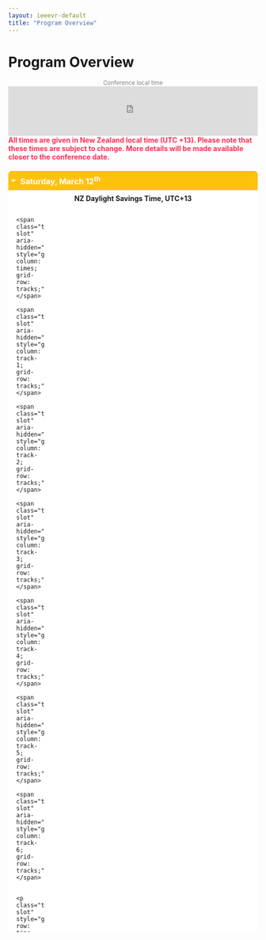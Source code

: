 ```yaml
---
layout: ieeevr-default
title: "Program Overview"
---
```


<style>
    .styled-table {
        border-collapse: collapse;
        margin: 25px 0;
        font-size: 0.9em;
        font-family: sans-serif;
        /*min-width: 400px;*/
        box-shadow: 0 0 20px rgba(0, 0, 0, 0.15);
        display: table;
    }

    .styled-table thead tr {
        background-color: #fec10d;
        color: #ffffff;
        text-align: left;
    }

    .styled-table th,
    .styled-table td {
        padding: 12px 15px;
    }

    .styled-table tbody tr {
        border-bottom: 1px solid #dddddd;
    }

    .styled-table tbody tr:nth-of-type(even) {
        background-color: #f3f3f3;
    }

    .styled-table tbody tr:last-of-type {
        border-bottom: 2px solid #fec10d;
    }

    .styled-table tbody tr.active-row {
        font-weight: bold;
        color: #fec10d;
    }


    /*************************
 * GRID SCHEDULE LAYOUT from there: https://css-tricks.com/building-a-conference-schedule-with-css-grid/
 *************************/
    @media screen and (min-width:700px) {
        .schedule {
            display: grid;
            grid-gap: 1em;
            grid-template-rows:
                [tracks] auto [time-0730] 0.5fr [time-0800] 0.5fr [time-0830] 0.5fr [time-0900] 0.5fr [time-0930] 0.5fr [time-1000] 0.5fr [time-1030] 0.5fr [time-1100] 0.5fr [time-1130] 0.5fr [time-1200] 0.5fr [time-1230] 0.5fr [time-1300] 0.5fr [time-1330] 0.5fr [time-1400] 0.5fr [time-1430] 0.5fr [time-1500] 0.5fr [time-1530] 0.5fr [time-1600] 0.5fr [time-1630] 0.5fr [time-1700] 0.5fr [time-1730] 0.5fr [time-1800] 0.5fr [time-1830] 0.5fr [time-1900] 0.5fr;
            /* Note 1:
      Use 24hr time for gridline names for simplicity

      Note 2: Use "auto" instead of "0.5fr" for a more compact schedule where height of a slot is not proportional to the session length. Implementing a "compact" shortcode attribute might make sense for this!
      Try 0.5fr for more compact equal rows. I don't quite understand how that works :)
      */

            grid-template-columns:
                [times] 4em [track-1-start] 0.5fr [track-1-end track-2-start] 0.5fr [track-2-end track-3-start] 0.5fr [track-3-end];
        }

        .schedule-with-expo {
            display: grid;
            grid-gap: 1em;
            grid-template-rows:
                [tracks] auto [time-0830] 0.5fr [time-0900] 0.5fr [time-0930] 0.5fr [time-1000] 0.5fr [time-1030] 0.5fr [time-1100] 0.5fr [time-1130] 0.5fr [time-1200] 0.5fr [time-1230] 0.5fr [time-1300] 0.5fr [time-1330] 0.5fr [time-1400] 0.5fr [time-1430] 0.5fr [time-1500] 0.5fr [time-1530] 0.5fr [time-1600] 0.5fr [time-1630] 0.5fr [time-1700] 0.5fr [time-1730] 0.5fr [time-1800] 0.5fr [time-1830] 0.5fr [time-1900] 0.5fr;

            grid-template-columns:
                [times] 4em [track-1-start] 0.5fr [track-1-end track-2-start] 0.5fr [track-2-end track-3-start] 0.5fr [track-3-end track-4-start] 0.5fr [track-4-end];
        }

        .schedule-sat-12 {
            display: grid;
            grid-gap: 1em;
            grid-template-rows:
                [tracks] auto [time-0800] 0.5fr [time-0830] 0.5fr [time-0900] 0.5fr [time-0930] 0.5fr [time-1000] 0.5fr [time-1030] 0.5fr [time-1100] 0.5fr [time-1130] 0.5fr [time-1200] 0.5fr [time-1230] 0.5fr [time-1300] 0.5fr [time-1330] 0.5fr [time-1400] 0.5fr [time-1430] 0.5fr [time-1500] 0.5fr [time-1530] 0.5fr [time-1600] 0.5fr [time-1630] 0.5fr [time-1700] 0.5fr;

            grid-template-columns:
                [times] 4em [track-1-start] 0.5fr [track-1-end track-2-start] 0.5fr [track-2-end track-3-start] 0.5fr [track-3-end track-4-start] 0.5fr [track-4-end track-5-start] 0.5fr [track-5-end track-6-start] 0.5fr [track-6-end];
        }

        .schedule-sun-13 {
            display: grid;
            grid-gap: 1em;
            grid-template-rows:
                [tracks] auto [time-0800] 0.5fr [time-0830] 0.5fr [time-0900] 0.5fr [time-0930] 0.5fr [time-1000] 0.5fr [time-1030] 0.5fr [time-1100] 0.5fr [time-1130] 0.5fr [time-1200] 0.5fr [time-1230] 0.5fr [time-1300] 0.5fr [time-1330] 0.5fr [time-1400] 0.5fr [time-1430] 0.5fr [time-1500] 0.5fr [time-1530] 0.5fr [time-1600] 0.5fr [time-1630] 0.5fr [time-1700] 0.5fr;

            grid-template-columns:
                [times] 4em [track-1-start] 0.5fr [track-1-end track-2-start] 0.5fr [track-2-end track-3-start] 0.5fr [track-3-end track-4-start] 0.5fr [track-4-end track-5-start] 0.5fr [track-5-end track-6-start] 0.5fr [track-6-end];
        }

        .schedule-mon-14 {
            display: grid;
            grid-gap: 1em;
            grid-template-rows:
                [tracks] auto [time-0900] 0.5fr [time-0930] 0.5fr [time-1000] 0.5fr [time-1030] 0.5fr [time-1100] 0.5fr [time-1130] 0.5fr [time-1200] 0.5fr [time-1230] 0.5fr [time-1300] 0.5fr [time-1330] 0.5fr [time-1400] 0.5fr [time-1430] 0.5fr [time-1500] 0.5fr [time-1530] 0.5fr [time-1600] 0.5fr [time-1630] 0.5fr [time-1700] 0.5fr [time-1730] 0.5fr [time-1800] 0.5fr [time-1830] 0.5fr [time-1900] 0.5fr;

            grid-template-columns:
                [times] 4em [track-1-start] 0.5fr [track-1-end track-2-start] 0.5fr [track-2-end track-3-start] 0.5fr [track-3-end track-4-start] 0.5fr [track-4-end track-5-start] 0.5fr [track-5-end track-6-start] 0.5fr [track-6-end];
        }

        .schedule-tue-15 {
            display: grid;
            grid-gap: 1em;
            grid-template-rows:
                [tracks] auto [time-0700] 0.5fr [time-0730] 0.5fr [time-0800] 0.5fr [time-0830] 0.5fr [time-0900] 0.5fr [time-0930] 0.5fr [time-1000] 0.5fr [time-1030] 0.5fr [time-1100] 0.5fr [time-1130] 0.5fr [time-1200] 0.5fr [time-1230] 0.5fr [time-1300] 0.5fr [time-1330] 0.5fr [time-1400] 0.5fr [time-1430] 0.5fr [time-1500] 0.5fr [time-1530] 0.5fr [time-1600] 0.5fr [time-1630] 0.5fr [time-1700] 0.5fr [time-1730] 0.5fr [time-1800] 0.5fr [time-1830] 0.5fr [time-1900] 0.5fr;

            grid-template-columns:
                [times] 4em [track-1-start] 0.5fr [track-1-end track-2-start] 0.5fr [track-2-end track-3-start] 0.5fr [track-3-end track-4-start] 0.5fr [track-4-end track-5-start] 0.5fr [track-5-end track-6-start] 0.5fr [track-6-end];
        }

        .schedule-wed-16 {
            display: grid;
            grid-gap: 1em;
            grid-template-rows:
                [tracks] auto [time-0700] 0.5fr [time-0730] 0.5fr [time-0800] 0.5fr [time-0830] 0.5fr [time-0900] 0.5fr [time-0930] 0.5fr [time-1000] 0.5fr [time-1030] 0.5fr [time-1100] 0.5fr [time-1130] 0.5fr [time-1200] 0.5fr [time-1230] 0.5fr [time-1300] 0.5fr [time-1330] 0.5fr [time-1400] 0.5fr [time-1430] 0.5fr [time-1500] 0.5fr [time-1530] 0.5fr [time-1600] 0.5fr [time-1630] 0.5fr [time-1700] 0.5fr [time-1730] 0.5fr [time-1800] 0.5fr [time-1830] 0.5fr [time-1900] 0.5fr;

            grid-template-columns:
                [times] 4em [track-1-start] 0.5fr [track-1-end track-2-start] 0.5fr [track-2-end track-3-start] 0.5fr [track-3-end track-4-start] 0.5fr [track-4-end track-5-start] 0.5fr [track-5-end track-6-start] 0.5fr [track-6-end];
        }
    }

    .time-slot {
        grid-column: times;
        text-decoration: none;

    }

    .track-slot {
        display: none;
        /* hidden on small screens and browsers without grid support */
    }

    @supports(display:grid) {
        @media screen and (min-width:700px) {
            .track-slot {
                display: block;
                padding: 10px 5px 5px;
                position: sticky;
                top: 0;
                z-index: 1000;
                background-color: rgba(255, 255, 255, .9);
            }
        }
    }

    /* Small-screen & fallback styles */
    .session {
        margin-bottom: 1em;
    }

    @supports(display:grid) {
        @media screen and (min-width: 700px) {
            .session {
                margin: 0;
            }
        }
    }

    /*************************
 * VISUAL STYLES
 * Design-y stuff ot particularly important to the demo
 ************************
    body {
        padding: 50px;
        max-width: 1100px;
        margin: 0 auto;
        line-height: 1.5;
    }
    */

    .session {
        padding: .5em;
        border-radius: 5px;
        font-size: 12px;
        box-shadow:
            rgba(255, 255, 255, .6) 1px 1px 0,
            rgba(0, 0, 0, .3) 4px 4px 0;
    }

    .session-title,
    .session-time,
    .session-track,
    .session-presenter {
        display: block;
    }

    .session-title,
    .time-slot {
        margin: 0;
        font-size: 1em;
    }

    .session-title a {
        color: #fff;
        text-decoration-style: dotted;

        &:hover {
            font-style: italic;
        }

        &:focus {
            outline: 2px dotted rgba(255, 255, 255, .8);
        }
    }

    .track-slot,
    .time-slot {
        font-weight: bold;
        font-size: .8em;
    }

    .track-1 {
        background-color: #1259B2;
        color: #fff;
    }

    .track-2 {
        background-color: #687f00;
        color: #fff;
    }

    .track-3 {
        background-color: #544D69;
        color: #fff;
    }

    .track-4 {
        background-color: #c35500;
        color: #fff;
    }

    .track-all {
        display: flex;
        justify-content: center;
        align-items: center;
        background: #ccc;
        color: #000;
        box-shadow: none;
    }

    .track-tutorial {
        background-color: #00aeef;
        color: #fff;
    }

    .track-break {
        background-color: #ddf6ff;
        color: #464646;
    }

    .track-workshop {
        background-color: rgb(52, 199, 89);
        color: #fff;
    }

    .track-dc {
        background-color: rgb(255, 149, 0);
        color: #fff;
    }

    .track-exhibition {
        background-color: rgb(175, 82, 222);
        color: #fff;
    }

    .track-event {
        background-color: rgb(90, 200, 250);
        color: #fff;
    }

    .track-panel {
        background-color: rgb(0, 122, 255);
        color: #fff;
    }

    .track-keynote {
        background-color: rgb(255, 45, 85);
        color: #fff;
    }

    .track-3dui {
        /* background-color: rgb(88, 86, 214); */
        background-color: rgb(211, 15, 69);
        color: #fff;
    }

    .text {
        max-width: 750px;
        font-size: 18px;
        margin: 0 auto 50px;
    }

    .meta {
        color: #555;
        font-style: italic;
    }

    .meta a {
        color: #555;
    }

    hr {
        margin: 40px 0;
    }


    /* Collapsible */
    input[type='checkbox'] {
        display: none;
    }

    .wrap-collabsible {
        margin: 1.2rem 0;
    }

    .lbl-toggle {
        display: block;
        font-weight: bold;
        /* font-family: monospace; */
        font-size: 1rem;
        text-align: left;
        padding: 0.5rem;
        color: #ffffff;
        background: #fec10d;
        cursor: pointer;
        border-radius: 7px;
        transition: all 0.25s ease-out;
    }

    .lbl-toggle:hover {
        color: #FFF;
    }

    .lbl-toggle::before {
        content: ' ';
        display: inline-block;
        border-top: 5px solid transparent;
        border-bottom: 5px solid transparent;
        border-left: 5px solid currentColor;
        vertical-align: middle;
        margin-right: .7rem;
        transform: translateY(-2px);
        transition: transform .2s ease-out;
    }

    .toggle:checked+.lbl-toggle::before {
        transform: rotate(90deg) translateX(-3px);
    }

    .collapsible-content {
        max-height: 0px;
        overflow: hidden;
        transition: max-height .25s ease-in-out;
    }

    .toggle:checked+.lbl-toggle+.collapsible-content {
        max-height: 1500px;
    }

    .toggle:checked+.lbl-toggle {
        border-bottom-right-radius: 0;
        border-bottom-left-radius: 0;
    }

    .collapsible-content .content-inner {
        background: white;
        /* rgba(0, 105, 255, .2);*/
        border-bottom: 1px solid rgba(254, 193, 13, .45);
        border-bottom-left-radius: 7px;
        border-bottom-right-radius: 7px;
        padding: .5rem 1rem;
    }

    .collapsible-content p {
        margin-bottom: 0;
    }

</style>


<h1>Program Overview</h1>



<div style="text-align:center;">
        <small><span style="color:gray;">Conference local time</span></small>
        <iframe src="https://www.zeitverschiebung.net/clock-widget-iframe-v2?language=en&size=small&timezone=Pacific%2FAuckland" width="100%" height="100" frameborder="0" seamless></iframe>
</div>



<!--
<h3 style="color: rgb(255, 45, 85);">Please note that all times are given in Lisbon, Portugal local time.</h3>
<p>
    On the first day (Saturday, March 27), times are given in WET/UTC.
    The rest of the conference is affected by Daylight Saving Time (DST), and therefore, times are shown in WEST/UTC+1.
</p>
-->
<div class="notice--warning">
    <strong style="color: rgb(255, 45, 85);">All times are given in New Zealand local time (UTC +13). Please note that these times are subject to change.
    More details will be made available closer to the conference date.</strong>
</div>
<!--<div class="notice--info" style="background-color: $theme-yellow ! important; color: $theme-text ! important;">
    <strong>Locations</strong>
    <p>
        Locations in the program below refer to virtual places in the Virbela platform.
    </p>
    <center>
        <p style="font-size: 20px;">
            <a href="/2021/attend/virbela-instructions/" class="btn btn--primary" style="color: white;">Getting Started with Virbela</a>
        </p>
    </center>
</div>-->
<!--
<div class="notice--warning">
    <strong>Note:</strong>
    <p>
        The indications for locations in this program refer to virtual locations in the Virbela platform. Please find more information about and how to use Virbela <a href="/2021/attend/virbela-instructions/">here</a>.
    </p>
</div>
-->


<!-- ################################# SATURDAY ########################################### -->
<div>
    <div class="wrap-collabsible"> <input id="collapsible1" class="toggle" type="checkbox" checked> <label for="collapsible1" class="lbl-toggle">Saturday, March 12<sup>th</sup></label>
        <div class="collapsible-content">
            <div class="content-inner">
                <center><strong>NZ Daylight Savings Time, UTC+13</strong></center>
                <div class="schedule-sat-12" aria-labelledby="schedule-heading">

                    <span class="track-slot" aria-hidden="true" style="grid-column: times; grid-row: tracks;"></span>
                    <span class="track-slot" aria-hidden="true" style="grid-column: track-1; grid-row: tracks;"></span>
                    <span class="track-slot" aria-hidden="true" style="grid-column: track-2; grid-row: tracks;"></span>
                    <span class="track-slot" aria-hidden="true" style="grid-column: track-3; grid-row: tracks;"></span>
                    <span class="track-slot" aria-hidden="true" style="grid-column: track-4; grid-row: tracks;"></span>
                    <span class="track-slot" aria-hidden="true" style="grid-column: track-5; grid-row: tracks;"></span>
                    <span class="track-slot" aria-hidden="true" style="grid-column: track-6; grid-row: tracks;"></span>

                    <p class="time-slot" style="grid-row: time-0800;">8:00</p>

                    <div class="session session-1 track-tutorial" style="grid-column: track-1-start / track-1-end; grid-row: time-0800 / time-0930;">
                        <h3 class="session-title"><!--<a href="{{ "/program/tutorials/#T4" | relative_url }}">-->Tutorial: Remote Collaboration using Augmented Reality: Development and Evaluation - Bernado Marques et al.<!--</a>--></h3>
                        <span class="session-time">8:00 - 9:30</span>
                        <!--<span class="session-title"><b style="color: white;">Location:</b> <a href="/2021/attend/virbela-instructions/#map">Auditorium A</a></span>-->
                    </div>

                    <div class="session session-2 track-workshop" style="grid-column: track-2-start / track-2-end; grid-row: time-0800 / time-1100;">
                        <h3 class="session-title"><a href="{{ "/contribute/workshoppapers/#ARES" | relative_url }}">Workshop: ARES - Augmented Reality Enabling Superhuman Sports + Serious Games</a></h3>
                        <span class="session-time">8:00 - 11:00</span>
                        <!--<span class="session-title"><b style="color: white;">Location:</b> <a href="/2021/attend/virbela-instructions/#map">Auditorium B</a></span>-->
                    </div>
                    
                    <div class="session session-3 track-workshop" style="grid-column: track-3-start / track-3-end; grid-row: time-0800 / time-1100;">
                        <h3 class="session-title"><a href="{{ "/contribute/workshoppapers/#SIVA" | relative_url }}">1<sup>st</sup> International Workshop on Socially Intelligent Virtual Agents (SIVA)</a></h3>
                        <span class="session-time">8:00 - 11:00</span>
                    </div>
                    <div class="session session-4 track-workshop" style="grid-column: track-4-start / track-4-end; grid-row: time-0800 / time-1130;">
                        <h3 class="session-title"><a href="{{ "/contribute/workshoppapers/#ReDigiTS" | relative_url }}">3D Reconstruction, Digital Twinning, and Simulation for Virtual Experiences (ReDigiTS)</a></h3>
                        <span class="session-time">8:00 - 11:30</span>
                    </div>
                    
                    <div class="session session-5 track-workshop" style="grid-column: track-5-start / track-5-end; grid-row: time-0800 / time-1100;">
                        <h3 class="session-title"><!--<a href="/2021/program/tutorials/#T1">-->Tutorial: Web-Based VR Development and Instruction using Babylon.js<!--</a>--></h3>
                        <span class="session-time">8:00 - 11:00</span>
                        <!--<span class="session-title"><b style="color: white;">Location:</b> <a href="/2021/attend/virbela-instructions/#map">Auditorium A</a></span>-->
                    </div>

                    <p class="time-slot" style="grid-row: time-0830;"></p>
                    <p class="time-slot" style="grid-row: time-0900;">9:00</p>

                    <div class="session session-6 track-dc" style="grid-column: track-6-start / track-6-end; grid-row: time-0900 / time-1800;">
                        <h3 class="session-title"><!--<a href="/2021/contribute/workshoppapers/#NIDIT">-->Doctoral Consortium<!--</a>--></h3>
                        <span class="session-time">9:00 - 18:00</span>
                        <!--<span class="session-title"><b style="color: white;">Location:</b> <a href="/2021/attend/virbela-instructions/#map">Auditorium B</a></span>-->
                    </div>
                    
                    <p class="time-slot" style="grid-row: time-0930;"></p>
                    <p class="time-slot" style="grid-row: time-1000;">10:00</p>

                    <div class="session session-7 track-tutorial" style="grid-column: track-1-start / track-1-end; grid-row: time-1000 / time-1130;">
                        <h3 class="session-title"><!--<a href="/2021/contribute/workshoppapers/#DISCE">-->Tutorial: Developing Situated Analytics Applications with RagRug - Dieter Schmalstieg, Philipp Fleck<!--</a>--></h3>
                        <span class="session-time">10:00 - 11:30</span>
                        <!--<span class="session-title"><b style="color: white;">Location:</b> <a href="/2021/attend/virbela-instructions/#map">Auditorium C</a></span>-->
                    </div>

                    <p class="time-slot" style="grid-row: time-1030;"></p>
                    <p class="time-slot" style="grid-row: time-1100;">11:00</p>

                    <div class="session session-8 track-workshop" style="grid-column: track-2-start / track-2-end; grid-row: time-1100 / time-1600;">
                        <h3 class="session-title"><a href="{{ "/contribute/workshoppapers/#EmpathicComputing" | relative_url }}">Workshop: Empathic Computing</a></h3>
                        <span class="session-time">11:00 - 16:00</span>
                        <!--<span class="session-title"><b style="color: white;">Location:</b> <a href="/2021/attend/virbela-instructions/#map">Auditorium C</a></span>-->
                    </div>

                    <div class="session session-8 track-workshop" style="grid-column: track-3-start / track-3-end; grid-row: time-1100 / time-1400;">
                        <h3 class="session-title"><a href="{{ "/contribute/workshoppapers/#OpenVR" | relative_url }}">Workshop: Open Access Tools and Libraries for Virtual Reality</a></h3>
                        <span class="session-time">11:00 - 14:00</span>
                        <!--<span class="session-title"><b style="color: white;">Location:</b> <a href="/2021/attend/virbela-instructions/#map">Auditorium C</a></span>-->
                    </div>

                    <div class="session session-9 track-workshop" style="grid-column: track-5-start / track-5-end; grid-row: time-1100 / time-1500;">
                        <h3 class="session-title"><a href="{{ "/contribute/workshoppapers/#XRIOS" | relative_url }}">1<sup>st</sup> International Workshop on eXtended Reality for Industrial and Occupational Supports (XRIOS)</a></h3>
                        <span class="session-time">11:00 - 15:00</span>
                        <!--<span class="session-title"><b style="color: white;">Location:</b> <a href="/2021/attend/virbela-instructions/#map">Auditorium C</a></span>-->
                    </div>

                    <p class="time-slot" style="grid-row: time-1130;"></p>
                    <p class="time-slot" style="grid-row: time-1200;">12:00</p>

                    <div class="session session-10 track-tutorial" style="grid-column: track-1-start / track-1-end; grid-row: time-1200 / time-1330;">
                        <h3 class="session-title"><!--<a href="/2021/contribute/workshoppapers/#DISCE">-->Tutorial: Empathy-Enabled Extended Reality - Denis Gra&#x10D;anin<!--</a>--></h3>
                        <span class="session-time">12:00 - 13:30</span>
                        <!--<span class="session-title"><b style="color: white;">Location:</b> <a href="/2021/attend/virbela-instructions/#map">Auditorium C</a></span>-->
                    </div>

                    <p class="time-slot" style="grid-row: time-1230;"></p>
                    <p class="time-slot" style="grid-row: time-1300;">13:00</p>

                    <div class="session session-11 track-workshop" style="grid-column: track-3-start / track-3-end; grid-row: time-1400 / time-1700;">
                        <h3 class="session-title"><a href="{{ "/contribute/workshoppapers/#Data4XR" | relative_url }}">Workshop: Data4XR: Datasets for Developing Intelligent XR Applications</a></h3>
                        <span class="session-time">14:00 - 17:00</span>
                        <!--<span class="session-title"><b style="color: white;">Location:</b> <a href="/2021/attend/virbela-instructions/#map">Auditorium C</a></span>-->
                    </div>

                    <p class="time-slot" style="grid-row: time-1330;"></p>
                    <p class="time-slot" style="grid-row: time-1400;">14:00</p>
                    <p class="time-slot" style="grid-row: time-1430;"></p>
                    <p class="time-slot" style="grid-row: time-1500;">15:00</p>
                    <p class="time-slot" style="grid-row: time-1530;"></p>
                    <p class="time-slot" style="grid-row: time-1600;">16:00</p>
                    <p class="time-slot" style="grid-row: time-1630;"></p>
                    <p class="time-slot" style="grid-row: time-1700;">17:00</p>
                    <p class="time-slot" style="grid-row: time-1730;"></p>
                    <p class="time-slot" style="grid-row: time-1800;">18:00</p>

                </div>

            </div>
        </div>
    </div>
</div>

<!-- ################################# SUNDAY ########################################### -->
<div>
    <div class="wrap-collabsible"> <input id="collapsible2" class="toggle" type="checkbox" checked> <label for="collapsible2" class="lbl-toggle">Sunday, March 13<sup>th</sup></label>
        <div class="collapsible-content">
            <div class="content-inner">
                <center><strong>NZ Daylight Savings Time, UTC+13</strong></center>
                <div class="schedule-sun-13" aria-labelledby="schedule-heading">

                    <span class="track-slot" aria-hidden="true" style="grid-column: times; grid-row: tracks;"></span>
                    <span class="track-slot" aria-hidden="true" style="grid-column: track-1; grid-row: tracks;"></span>
                    <span class="track-slot" aria-hidden="true" style="grid-column: track-2; grid-row: tracks;"></span>
                    <span class="track-slot" aria-hidden="true" style="grid-column: track-3; grid-row: tracks;"></span>
                    <span class="track-slot" aria-hidden="true" style="grid-column: track-4; grid-row: tracks;"></span>
                    <span class="track-slot" aria-hidden="true" style="grid-column: track-5; grid-row: tracks;"></span>
                    <span class="track-slot" aria-hidden="true" style="grid-column: track-6; grid-row: tracks;"></span>

                    <p class="time-slot" style="grid-row: time-0800;">8:00</p>

                    <div class="session session-1 track-tutorial" style="grid-column: track-1-start / track-1-end; grid-row: time-0800 / time-0930;">
                        <h3 class="session-title"><!--<a href="{{ "/program/tutorials/#T4" | relative_url }}">-->Tutorial: Build Your Own Social Virtual Reality with Ubiq - Part 1 - Anthony Steed et al.<!--</a>--></h3>
                        <span class="session-time">8:00 - 9:30</span>
                        <!--<span class="session-title"><b style="color: white;">Location:</b> <a href="/2021/attend/virbela-instructions/#map">Auditorium A</a></span>-->
                    </div>

                    <div class="session session-2 track-workshop" style="grid-column: track-2-start / track-2-end; grid-row: time-0800 / time-1100;">
                        <h3 class="session-title"><a href="{{ "/contribute/workshoppapers/#VHCIE" | relative_url }}">Workshop on Virtual Humans and Crowds in Immersive Environments (VHCIE)</a></h3>
                        <span class="session-time">8:00 - 11:00</span>
                        <!--<span class="session-title"><b style="color: white;">Location:</b> <a href="/2021/attend/virbela-instructions/#map">Auditorium B</a></span>-->
                    </div>
                    
                    <div class="session session-3 track-workshop" style="grid-column: track-3-start / track-3-end; grid-row: time-0800 / time-1100;">
                        <h3 class="session-title"><a href="{{ "/contribute/workshoppapers/#TrainingXR" | relative_url }}">3<sup>rd</sup> Annual Workshop on 3D Content Creation for Simulated Training in eXtended Reality (TrainingXR)</a></h3>
                        <span class="session-time">8:00 - 11:00</span>
                    </div>
                    <div class="session session-4 track-workshop" style="grid-column: track-4-start / track-4-end; grid-row: time-0800 / time-1100;">
                        <h3 class="session-title"><a href="{{ "/contribute/workshoppapers/#SIWI" | relative_url }}">-->Workshop: Metaverse as a promise of a bright future? - social interactions in a world of isolation</a></h3>
                        <span class="session-time">8:00 - 11:00</span>
                    </div>
                    
                    <div class="session session-5 track-workshop" style="grid-column: track-5-start / track-5-end; grid-row: time-0800 / time-1100;">
                        <h3 class="session-title"><a href="{{ "/contribute/workshoppapers/#ANIVAE-2022" | relative_url }}">5<sup>th</sup> IEEE VR Internal Workshop on Animation in Virtual and Augmented Environments (ANIVAE-2022)</a></h3>
                        <span class="session-time">8:00 - 11:00</span>
                        <!--<span class="session-title"><b style="color: white;">Location:</b> <a href="/2021/attend/virbela-instructions/#map">Auditorium A</a></span>-->
                    </div>

                    <div class="session session-6 track-workshop" style="grid-column: track-6-start / track-6-end; grid-row: time-0800 / time-1100;">
                        <h3 class="session-title"><a href="{{ "/contribute/workshoppapers/#XRHealth" | relative_url }}">Workshop: XR for Health and Wellbeing</a></h3>
                        <span class="session-time">8:00 - 11:00</span>
                        <!--<span class="session-title"><b style="color: white;">Location:</b> <a href="/2021/attend/virbela-instructions/#map">Auditorium A</a></span>-->
                    </div>

                    <p class="time-slot" style="grid-row: time-0830;"></p>
                    <p class="time-slot" style="grid-row: time-0900;">9:00</p>
                    <p class="time-slot" style="grid-row: time-0930;"></p>
                    <p class="time-slot" style="grid-row: time-1000;">10:00</p>

                    <div class="session session-7 track-tutorial" style="grid-column: track-1-start / track-1-end; grid-row: time-1000 / time-1130;">
                        <h3 class="session-title"><!--<a href="/2021/contribute/workshoppapers/#DISCE">-->Tutorial: Build Your Own Social Virtual Reality with Ubiq - Part 2 - Anthony Steed et al.<!--</a>--></h3>
                        <span class="session-time">10:00 - 11:30</span>
                        <!--<span class="session-title"><b style="color: white;">Location:</b> <a href="/2021/attend/virbela-instructions/#map">Auditorium C</a></span>-->
                    </div>

                    <p class="time-slot" style="grid-row: time-1030;"></p>
                    <p class="time-slot" style="grid-row: time-1100;">11:00</p>

                    <div class="session session-8 track-workshop" style="grid-column: track-3-start / track-3-end; grid-row: time-1100 / time-1400;">
                        <h3 class="session-title"><a href="{{ "/contribute/workshoppapers/#PERCxR" | relative_url }}">8<sup>th</sup> workshop on Perceptual and Cognitive Issues in XR (PERCxR)</a></h3>
                        <span class="session-time">11:00 - 14:00</span>
                        <!--<span class="session-title"><b style="color: white;">Location:</b> <a href="/2021/attend/virbela-instructions/#map">Auditorium C</a></span>-->
                    </div>

                    <div class="session session-8 track-workshop" style="grid-column: track-4-start / track-4-end; grid-row: time-1100 / time-1400;">
                        <h3 class="session-title"><a href="{{ "/contribute/workshoppapers/#NIDIT" | relative_url }}">Workshop on Novel Input Devices and Interaction Techniques (NIDIT)</a></h3>
                        <span class="session-time">11:00 - 14:00</span>
                        <!--<span class="session-title"><b style="color: white;">Location:</b> <a href="/2021/attend/virbela-instructions/#map">Auditorium C</a></span>-->
                    </div>

                    <div class="session session-9 track-workshop" style="grid-column: track-5-start / track-5-end; grid-row: time-1100 / time-1400;">
                        <h3 class="session-title"><a href="{{ "/contribute/workshoppapers/#WEVR" | relative_url }}">8<sup>th</sup> Workshop on Everyday Virtual Reality</a></h3>
                        <span class="session-time">11:00 - 14:00</span>
                        <!--<span class="session-title"><b style="color: white;">Location:</b> <a href="/2021/attend/virbela-instructions/#map">Auditorium C</a></span>-->
                    </div>

                    <div class="session session-10 track-workshop" style="grid-column: track-6-start / track-6-end; grid-row: time-1100 / time-1400;">
                        <h3 class="session-title"><a href="{{ "/contribute/workshoppapers/#HSVRAR" | relative_url }}">Health and Safety in VR and AR</a></h3>
                        <span class="session-time">11:00 - 14:00</span>
                        <!--<span class="session-title"><b style="color: white;">Location:</b> <a href="/2021/attend/virbela-instructions/#map">Auditorium C</a></span>-->
                    </div>

                    <p class="time-slot" style="grid-row: time-1130;"></p>
                    <p class="time-slot" style="grid-row: time-1200;">12:00</p>

                    <div class="session session-11 track-tutorial" style="grid-column: track-1-start / track-1-end; grid-row: time-1200 / time-1330;">
                        <h3 class="session-title"><!--<a href="{{ "/contribute/workshoppapers/#DISCE" | relative_url }}">-->Tutorial: Emotion in Virtual Reality - Darlene Barker<!--</a>--></h3>
                        <span class="session-time">12:00 - 13:30</span>
                        <!--<span class="session-title"><b style="color: white;">Location:</b> <a href="/2021/attend/virbela-instructions/#map">Auditorium C</a></span>-->
                    </div>

                    <p class="time-slot" style="grid-row: time-1230;"></p>
                    <p class="time-slot" style="grid-row: time-1300;">13:00</p>
                    <p class="time-slot" style="grid-row: time-1330;"></p>
                    <p class="time-slot" style="grid-row: time-1400;">14:00</p>

                    <div class="session session-12 track-workshop" style="grid-column: track-3-start / track-3-end; grid-row: time-1400 / time-1700;">
                        <h3 class="session-title"><a href="{{ "/contribute/workshoppapers/#KELVAR" | relative_url }}">7<sup>th</sup> Annual Workshop on K-12+ Embodied Learning through Virtual and Augmented Reality (KELVAR)</a></h3>
                        <span class="session-time">14:00 - 17:00</span>
                        <!--<span class="session-title"><b style="color: white;">Location:</b> <a href="/2021/attend/virbela-instructions/#map">Auditorium C</a></span>-->
                    </div>

                    <div class="session session-13 track-workshop" style="grid-column: track-4-start / track-4-end; grid-row: time-1400 / time-1700;">
                        <h3 class="session-title"><a href="{{ "/contribute/workshoppapers/#METABUILD" | relative_url }}">METABUILD: First Workshop for Building the Foundations of the Metaverse</a></h3>
                        <span class="session-time">14:00 - 17:00</span>
                        <!--<span class="session-title"><b style="color: white;">Location:</b> <a href="/2021/attend/virbela-instructions/#map">Auditorium C</a></span>-->
                    </div>

                    <div class="session session-14 track-workshop" style="grid-column: track-5-start / track-5-end; grid-row: time-1400 / time-1500;">
                        <h3 class="session-title"><a href="{{ "/contribute/workshoppapers/#X-IRL" | relative_url }}">Workshop: X-IRL risks: Identifying privacy and security risks in inter-reality attacks and interactions</a></h3>
                        <span class="session-time">14:00 - 15:00</span>
                        <!--<span class="session-title"><b style="color: white;">Location:</b> <a href="/2021/attend/virbela-instructions/#map">Auditorium C</a></span>-->
                    </div>

                    <p class="time-slot" style="grid-row: time-1430;"></p>
                    <p class="time-slot" style="grid-row: time-1500;">15:00</p>
                    <p class="time-slot" style="grid-row: time-1530;"></p>
                    <p class="time-slot" style="grid-row: time-1600;">16:00</p>
                    <p class="time-slot" style="grid-row: time-1630;"></p>
                    <p class="time-slot" style="grid-row: time-1700;">17:00</p>

                </div>

            </div>
        </div>
    </div>
</div>

<!-- ################################# MONDAY ########################################### -->
<div>
    <div class="wrap-collabsible"> <input id="collapsible3" class="toggle" type="checkbox" checked> <label for="collapsible3" class="lbl-toggle">Monday, March 14<sup>th</sup></label>
        <div class="collapsible-content">
            <div class="content-inner">
                <center><strong>NZ Daylight Savings Time, UTC+13</strong></center>
                <div class="schedule-mon-14" aria-labelledby="schedule-heading">

                    <span class="track-slot" aria-hidden="true" style="grid-column: times; grid-row: tracks;"></span>
                    <span class="track-slot" aria-hidden="true" style="grid-column: track-1; grid-row: tracks;"></span>
                    <span class="track-slot" aria-hidden="true" style="grid-column: track-2; grid-row: tracks;"></span>
                    <span class="track-slot" aria-hidden="true" style="grid-column: track-3; grid-row: tracks;"></span>
                    <span class="track-slot" aria-hidden="true" style="grid-column: track-4; grid-row: tracks;"></span>
                    <span class="track-slot" aria-hidden="true" style="grid-column: track-5; grid-row: tracks;"></span>
                    <span class="track-slot" aria-hidden="true" style="grid-column: track-6; grid-row: tracks;"></span>

                    <p class="time-slot" style="grid-row: time-0900;">9:00</p>

                    <div class="session session-1 track-tutorial" style="grid-column: track-1-start / track-6-end; grid-row: time-0900 / time-1030;">
                        <h3 class="session-title"><!--<a href="{{ "/program/tutorials/#T4" | relative_url }}">-->Opening incl. VGTC Awards<!--</a>--></h3>
                        <span class="session-time">9:00 - 10:30</span>
                        <!--<span class="session-title"><b style="color: white;">Location:</b> <a href="/2021/attend/virbela-instructions/#map">Auditorium A</a></span>-->
                    </div>

                    <p class="time-slot" style="grid-row: time-0930;"></p>
                    <p class="time-slot" style="grid-row: time-1000;">10:00</p>

                    <div class="session session-2 track-keynote" style="grid-column: track-1-start / track-6-end; grid-row: time-1030 / time-1130;">
                        <h3 class="session-title"><a href="{{ "/program/keynote-speakers/#keynote-dwyer" | relative_url }}">Keynote 1 - Tim Dwyer</a></h3>
                        <span class="session-time">10:30 - 11:30</span>
                        <!--<span class="session-title"><b style="color: white;">Location:</b> <a href="/2021/attend/virbela-instructions/#map">Auditorium B</a></span>-->
                    </div>

                    <p class="time-slot" style="grid-row: time-1030;"></p>
                    <p class="time-slot" style="grid-row: time-1100;">11:00</p>

                    <div class="session session-3 track-break" style="grid-column: track-1-start / track-6-end; grid-row: time-1130 / time-1200;">
                        <h3 class="session-title">Break</h3>
                        <span class="session-time">11:30 - 12:00</span>
                    </div>

                    <p class="time-slot" style="grid-row: time-1130;"></p>
                    <p class="time-slot" style="grid-row: time-1200;">12:00</p>
                    
                    <div class="session session-4 track-1" style="grid-column: track-1-start / track-2-end; grid-row: time-1200 / time-1300;">
                        <h3 class="session-title"><a href="{{ "/program/papers/#1.1" | relative_url }}">Papers: Displays</a></h3>
                        <span class="session-time">12:00 - 13:00</span>
                    </div>

                    <div class="session session-5 track-2" style="grid-column: track-3-start / track-4-end; grid-row: time-1200 / time-1300;">
                        <h3 class="session-title"><a href="{{ "/program/papers/#2.1" | relative_url }}">Papers: Security</a></h3>
                        <span class="session-time">12:00 - 13:00</span>
                    </div>

                    <div class="session session-6 track-3" style="grid-column: track-5-start / track-6-end; grid-row: time-1200 / time-1300;">
                        <h3 class="session-title"><a href="{{ "/program/papers/#3.1" | relative_url }}">Papers: Emotion and Cognition</a></h3>
                        <span class="session-time">12:00 - 13:00</span>
                    </div>

                    <p class="time-slot" style="grid-row: time-1230;"></p>
                    <p class="time-slot" style="grid-row: time-1300;">13:00</p>

                    <div class="session session-7 track-break" style="grid-column: track-1-start / track-4-end; grid-row: time-1300 / time-1400;">
                        <h3 class="session-title">Lunch</h3>
                        <span class="session-time">13:00 - 14:00</span>
                    </div>

                    <div class="session session-8 track-4" style="grid-column: track-5-start / track-6-end; grid-row: time-1300 / time-1400;">
                        <h3 class="session-title"><!--<a href="/2021/program/doctoral-consortium/">-->Posters and Demos - Session 1 Fast Forward<!--</a>--></h3>
                        <span class="session-time">13:00 - 14:00</span>
                    </div>

                    <p class="time-slot" style="grid-row: time-1330;"></p>
                    <p class="time-slot" style="grid-row: time-1400;">14:00</p>

                    <div class="session session-9 track-1" style="grid-column: track-1-start / track-2-end; grid-row: time-1400 / time-1500;">
                        <h3 class="session-title"><a href="{{ "/program/papers/#1.2" | relative_url }}">Papers: 3DUI</a></h3>
                        <span class="session-time">14:00 - 15:00</span>
                    </div>

                    <div class="session session-10 track-2" style="grid-column: track-3-start / track-4-end; grid-row: time-1400 / time-1500;">
                        <h3 class="session-title"><a href="{{ "/program/papers/#2.2" | relative_url }}">Papers: Locomotion (Americas)</a></h3>
                        <span class="session-time">14:00 - 15:00</span>
                    </div>

                    <div class="session session-11 track-3" style="grid-column: track-5-start / track-6-end; grid-row: time-1400 / time-1500;">
                        <h3 class="session-title"><a href="{{ "/program/papers/#3.2" | relative_url }}">Papers: Immersive Visualization and Virtual Production</a></h3>
                        <span class="session-time">14:00 - 15:00</span>
                    </div>

                    <p class="time-slot" style="grid-row: time-1430;"></p>
                    <p class="time-slot" style="grid-row: time-1500;">15:00</p>

                    <div class="session session-12 track-4" style="grid-column: track-1-start / track-2-end; grid-row: time-1500 / time-1630;">
                        <h3 class="session-title"><!--<a href="/2021/program/doctoral-consortium/">-->Posters and Demos - Session 1<!--</a>--></h3>
                        <span class="session-time">15:00 - 16:30</span>
                    </div>

                    <div class="session session-13 track-exhibit" style="grid-column: track-3-start / track-4-end; grid-row: time-1500 / time-1630;">
                        <h3 class="session-title"><!--<a href="/2021/program/doctoral-consortium/">-->Industry Exhibition<!--</a>--></h3>
                        <span class="session-time">15:00 - 16:30</span>
                    </div>

                    <p class="time-slot" style="grid-row: time-1530;"></p>
                    <p class="time-slot" style="grid-row: time-1600;">16:00</p>

                    <div class="session session-15 track-2" style="grid-column: track-3-start / track-4-end; grid-row: time-1630 / time-1730;">
                        <h3 class="session-title"><a href="{{ "/program/papers/#2.3" | relative_url }}">Papers: Multimodal VR</a></h3>
                        <span class="session-time">16:30 - 17:30</span>
                    </div>

                    <p class="time-slot" style="grid-row: time-1630;"></p>
                    <p class="time-slot" style="grid-row: time-1700;">17:00</p>

                    <div class="session session-17 track-break" style="grid-column: track-1-start / track-6-end; grid-row: time-1730 / time-1800;">
                        <h3 class="session-title">Break</h3>
                        <span class="session-time">17:30 - 18:00</span>
                    </div>
                    
                    <p class="time-slot" style="grid-row: time-1730;"></p>
                    <p class="time-slot" style="grid-row: time-1800;">18:00</p>

                    <div class="session session-18 track-event" style="grid-column: track-1-start / track-6-end; grid-row: time-1800 / time-1900;">
                        <h3 class="session-title">Speed Dating in Virbela</h3>
                        <span class="session-time">18:30 - 19:00</span>
                    </div>
                </div>
            </div>
        </div>
    </div>
</div>

<!-- ################################# TUESDAY ########################################### -->
<div>
    <div class="wrap-collabsible"> <input id="collapsible4" class="toggle" type="checkbox" checked> <label for="collapsible4" class="lbl-toggle">Tuesday, March 15<sup>th</sup></label>
        <div class="collapsible-content">
            <div class="content-inner">
                <center><strong>NZ Daylight Savings Time, UTC+13</strong></center>
                <div class="schedule-tue-15" aria-labelledby="schedule-heading">

                    <span class="track-slot" aria-hidden="true" style="grid-column: times; grid-row: tracks;"></span>
                    <span class="track-slot" aria-hidden="true" style="grid-column: track-1; grid-row: tracks;"></span>
                    <span class="track-slot" aria-hidden="true" style="grid-column: track-2; grid-row: tracks;"></span>
                    <span class="track-slot" aria-hidden="true" style="grid-column: track-3; grid-row: tracks;"></span>
                    <span class="track-slot" aria-hidden="true" style="grid-column: track-4; grid-row: tracks;"></span>
                    <span class="track-slot" aria-hidden="true" style="grid-column: track-5; grid-row: tracks;"></span>
                    <span class="track-slot" aria-hidden="true" style="grid-column: track-6; grid-row: tracks;"></span>

                    <p class="time-slot" style="grid-row: time-0700;">7:00</p>

                    <div class="session session-1 track-3" style="grid-column: track-5-start / track-6-end; grid-row: time-0730 / time-0830;">
                        <h3 class="session-title"><!--<a href="{{ "/program/tutorials/#T4" | relative_url }}">-->Posters and Demos - Session 2 Fast Forward<!--</a>--></h3>
                        <span class="session-time">7:30 - 8:30</span>
                        <!--<span class="session-title"><b style="color: white;">Location:</b> <a href="/2021/attend/virbela-instructions/#map">Auditorium A</a></span>-->
                    </div>

                    <p class="time-slot" style="grid-row: time-0730;"></p>
                    <p class="time-slot" style="grid-row: time-0800;">8:00</p>

                    <div class="session session-2 track-1" style="grid-column: track-1-start / track-2-end; grid-row: time-0830 / time-0930;">
                        <h3 class="session-title"><a href="{{ "/program/papers/#1.3" | relative_url }}">Papers: Embodiment</a></h3>
                        <span class="session-time">8:30 - 9:30</span>
                        <!--<span class="session-title"><b style="color: white;">Location:</b> <a href="/2021/attend/virbela-instructions/#map">Auditorium B</a></span>-->
                    </div>

                    <div class="session session-3 track-2" style="grid-column: track-3-start / track-4-end; grid-row: time-0830 / time-0930;">
                        <h3 class="session-title"><a href="{{ "/program/papers/#2.4" | relative_url }}">Papers: Presence</a></h3>
                        <span class="session-time">8:30 - 9:30</span>
                        <!--<span class="session-title"><b style="color: white;">Location:</b> <a href="/2021/attend/virbela-instructions/#map">Auditorium B</a></span>-->
                    </div>

                    <div class="session session-4 track-3" style="grid-column: track-5-start / track-6-end; grid-row: time-0830 / time-0930;">
                        <h3 class="session-title"><a href="{{ "/program/papers/#3.3" | relative_url }}">Papers: Interaction Design</a></h3>
                        <span class="session-time">8:30 - 9:30</span>
                        <!--<span class="session-title"><b style="color: white;">Location:</b> <a href="/2021/attend/virbela-instructions/#map">Auditorium B</a></span>-->
                    </div>

                    <p class="time-slot" style="grid-row: time-0830;"></p>
                    <p class="time-slot" style="grid-row: time-0900;">9:00</p>

                    <div class="session session-5 track-1" style="grid-column: track-1-start / track-2-end; grid-row: time-0930 / time-1100;">
                        <h3 class="session-title"><!--<a href="{{ "/contribute/workshoppapers/#SIVE" | relative_url }}">-->Posters and Demos - Session 2<!--</a>--></h3>
                        <span class="session-time">9:30 - 11:00</span>
                        <!--<span class="session-title"><b style="color: white;">Location:</b> <a href="/2021/attend/virbela-instructions/#map">Auditorium B</a></span>-->
                    </div>

                    <div class="session session-6 track-event" style="grid-column: track-3-start / track-4-end; grid-row: time-0930 / time-1100;">
                        <h3 class="session-title"><!--<a href="{{ "/contribute/workshoppapers/#SIVE" | relative_url }}">-->Panel 1 - Planning a Virtual Experience Research Accelerator (VERA)<!--</a>--></h3>
                        <span class="session-time">9:30 - 11:00</span>
                        <!--<span class="session-title"><b style="color: white;">Location:</b> <a href="/2021/attend/virbela-instructions/#map">Auditorium B</a></span>-->
                    </div>

                    <div class="session session-7 track-event" style="grid-column: track-5-start / track-6-end; grid-row: time-0930 / time-1100;">
                        <h3 class="session-title"><!--<a href="{{ "/contribute/workshoppapers/#SIVE" | relative_url }}">-->Recruitment Fair<!--</a>--></h3>
                        <span class="session-time">9:30 - 11:00</span>
                        <!--<span class="session-title"><b style="color: white;">Location:</b> <a href="/2021/attend/virbela-instructions/#map">Auditorium B</a></span>-->
                    </div>

                    <p class="time-slot" style="grid-row: time-0930;"></p>
                    <p class="time-slot" style="grid-row: time-1000;">10:00</p>
                    <p class="time-slot" style="grid-row: time-1030;"></p>
                    <p class="time-slot" style="grid-row: time-1100;">11:00</p>

                    <div class="session session-8 track-1" style="grid-column: track-1-start / track-2-end; grid-row: time-1100 / time-1200;">
                        <h3 class="session-title"><a href="{{ "/program/papers/#1.4" | relative_url }}">Papers: Collaboration</a></h3>
                        <span class="session-time">11:00 - 12:00</span>
                        <!--<span class="session-title"><b style="color: white;">Location:</b> <a href="/2021/attend/virbela-instructions/#map">Auditorium B</a></span>-->
                    </div>

                    <div class="session session-9 track-2" style="grid-column: track-3-start / track-4-end; grid-row: time-1100 / time-1200;">
                        <h3 class="session-title"><a href="{{ "/program/papers/#2.5" | relative_url }}">Papers: Perception in AR</a></h3>
                        <span class="session-time">11:00 - 12:00</span>
                        <!--<span class="session-title"><b style="color: white;">Location:</b> <a href="/2021/attend/virbela-instructions/#map">Auditorium B</a></span>-->
                    </div>

                    <div class="session session-10 track-3" style="grid-column: track-5-start / track-6-end; grid-row: time-1100 / time-1200;">
                        <h3 class="session-title"><a href="{{ "/program/papers/#3.4" | relative_url }}">Papers: Virtual Humans and Agents</a></h3>
                        <span class="session-time">11:00 - 12:00</span>
                        <!--<span class="session-title"><b style="color: white;">Location:</b> <a href="/2021/attend/virbela-instructions/#map">Auditorium B</a></span>-->
                    </div>

                    <p class="time-slot" style="grid-row: time-1130;"></p>
                    <p class="time-slot" style="grid-row: time-1200;">12:00</p>

                    <div class="session session-11 track-break" style="grid-column: track-1-start / track-6-end; grid-row: time-1200 / time-1300;">
                        <h3 class="session-title">Lunch</a></h3>
                        <span class="session-time">12:00 - 13:00</span>
                        <!--<span class="session-title"><b style="color: white;">Location:</b> <a href="/2021/attend/virbela-instructions/#map">Auditorium B</a></span>-->
                    </div>

                    <p class="time-slot" style="grid-row: time-1230;"></p>
                    <p class="time-slot" style="grid-row: time-1300;">13:00</p>

                    <div class="session session-12 track-1" style="grid-column: track-1-start / track-2-end; grid-row: time-1300 / time-1400;">
                        <h3 class="session-title"><a href="{{ "/program/papers/#1.5" | relative_url }}">Papers: Augmented Reality</a></h3>
                        <span class="session-time">13:00 - 14:00</span>
                        <!--<span class="session-title"><b style="color: white;">Location:</b> <a href="/2021/attend/virbela-instructions/#map">Auditorium B</a></span>-->
                    </div>

                    <div class="session session-13 track-2" style="grid-column: track-3-start / track-4-end; grid-row: time-1300 / time-1400;">
                        <h3 class="session-title"><a href="{{ "/program/papers/#2.6" | relative_url }}">Papers: Locomotion (Asia-Pacific)</a></h3>
                        <span class="session-time">13:00 - 14:00</span>
                        <!--<span class="session-title"><b style="color: white;">Location:</b> <a href="/2021/attend/virbela-instructions/#map">Auditorium B</a></span>-->
                    </div>

                    <div class="session session-14 track-3" style="grid-column: track-5-start / track-6-end; grid-row: time-1300 / time-1400;">
                        <h3 class="session-title"><a href="{{ "/program/papers/#3.5" | relative_url }}">Papers: Perception</a></h3>
                        <span class="session-time">13:00 - 14:00</span>
                        <!--<span class="session-title"><b style="color: white;">Location:</b> <a href="/2021/attend/virbela-instructions/#map">Auditorium B</a></span>-->
                    </div>

                    <p class="time-slot" style="grid-row: time-1330;"></p>
                    <p class="time-slot" style="grid-row: time-1400;">14:00</p>

                    <div class="session session-15 track-break" style="grid-column: track-1-start / track-6-end; grid-row: time-1400 / time-1430;">
                        <h3 class="session-title">Break</h3>
                        <span class="session-time">14:00 - 14:30</span>
                        <!--<span class="session-title"><b style="color: white;">Location:</b> <a href="/2021/attend/virbela-instructions/#map">Auditorium B</a></span>-->
                    </div>

                    <div class="session session-16 track-keynote" style="grid-column: track-1-start / track-6-end; grid-row: time-1430 / time-1530;">
                        <h3 class="session-title"><a href="{{ "/program/keynote-speakers/#keynote-staples" | relative_url }}">Keynote 2 - Aliesha Staples</a></h3>
                        <span class="session-time">14:30 - 15:30</span>
                        <!--<span class="session-title"><b style="color: white;">Location:</b> <a href="/2021/attend/virbela-instructions/#map">Auditorium B</a></span>-->
                    </div>

                    <p class="time-slot" style="grid-row: time-1430;"></p>
                    <p class="time-slot" style="grid-row: time-1500;">15:00</p>

                    <div class="session session-17 track-break" style="grid-column: track-1-start / track-6-end; grid-row: time-1530 / time-1600;">
                        <h3 class="session-title">Break</h3>
                        <span class="session-time">15:30 - 16:00</span>
                        <!--<span class="session-title"><b style="color: white;">Location:</b> <a href="/2021/attend/virbela-instructions/#map">Auditorium B</a></span>-->
                    </div>

                    <p class="time-slot" style="grid-row: time-1530;"></p>
                    <p class="time-slot" style="grid-row: time-1600;">16:00</p>

                    <div class="session session-18 track-break" style="grid-column: track-1-start / track-6-end; grid-row: time-1730 / time-1800;">
                        <h3 class="session-title">Break</h3>
                        <span class="session-time">17:30 - 18:00</span>
                        <!--<span class="session-title"><b style="color: white;">Location:</b> <a href="/2021/attend/virbela-instructions/#map">Auditorium B</a></span>-->
                    </div>

                    <div class="session session-19 track-1" style="grid-column: track-1-start / track-2-end; grid-row: time-1800 / time-1900;">
                        <h3 class="session-title"><a href="{{ "/program/papers/#1.6" | relative_url }}">Papers: Machine Learning</a></h3>
                        <span class="session-time">18:00 - 19:00</span>
                        <!--<span class="session-title"><b style="color: white;">Location:</b> <a href="/2021/attend/virbela-instructions/#map">Auditorium B</a></span>-->
                    </div>

                    <div class="session session-20 track-exhibition" style="grid-column: track-3-start / track-4-end; grid-row: time-1600 / time-1730;">
                        <h3 class="session-title"><!--<a href="{{ "/contribute/workshoppapers/#SIVE" | relative_url }}">-->Industry Exhibition<!--</a>--></h3>
                        <span class="session-time">16:00 - 17:30</span>
                        <!--<span class="session-title"><b style="color: white;">Location:</b> <a href="/2021/attend/virbela-instructions/#map">Auditorium B</a></span>-->
                    </div>

                    <div class="session session-21 track-2" style="grid-column: track-3-start / track-4-end; grid-row: time-1800 / time-1900;">
                        <h3 class="session-title"><a href="{{ "/program/papers/#3.8" | relative_url }}">Papers: Negative Effects</a></h3>
                        <span class="session-time">18:00 - 19:00</span>
                        <!--<span class="session-title"><b style="color: white;">Location:</b> <a href="/2021/attend/virbela-instructions/#map">Auditorium B</a></span>-->
                    </div>

                    <div class="session session-22 track-3" style="grid-column: track-5-start / track-6-end; grid-row: time-1800 / time-1900;">
                        <h3 class="session-title"><a href="{{ "/program/papers/#3.6" | relative_url }}">Papers: Medical and Health Care</a></h3>
                        <span class="session-time">18:00 - 19:00</span>
                        <!--<span class="session-title"><b style="color: white;">Location:</b> <a href="/2021/attend/virbela-instructions/#map">Auditorium B</a></span>-->
                    </div>

                    <p class="time-slot" style="grid-row: time-1630;"></p>
                    <p class="time-slot" style="grid-row: time-1700;">17:00</p>
                    <p class="time-slot" style="grid-row: time-1730;"></p>
                    <p class="time-slot" style="grid-row: time-1800;">18:00</p>
                    <p class="time-slot" style="grid-row: time-1830;"></p>
                    <p class="time-slot" style="grid-row: time-1900;">19:00</p>
                    
                </div>
            </div>
        </div>
    </div>
</div>

<!-- ################################# WEDNESDAY ########################################### -->
<div>
    <div class="wrap-collabsible"> <input id="collapsible5" class="toggle" type="checkbox" checked> <label for="collapsible5" class="lbl-toggle">Wednesday, March 16<sup>th</sup></label>
        <div class="collapsible-content">
            <div class="content-inner">
                <center><strong>NZ Daylight Savings Time, UTC+13</strong></center>
                <div class="schedule-wed-16" aria-labelledby="schedule-heading">

                    <span class="track-slot" aria-hidden="true" style="grid-column: times; grid-row: tracks;"></span>
                    <span class="track-slot" aria-hidden="true" style="grid-column: track-1; grid-row: tracks;"></span>
                    <span class="track-slot" aria-hidden="true" style="grid-column: track-2; grid-row: tracks;"></span>
                    <span class="track-slot" aria-hidden="true" style="grid-column: track-3; grid-row: tracks;"></span>
                    <span class="track-slot" aria-hidden="true" style="grid-column: track-4; grid-row: tracks;"></span>
                    <span class="track-slot" aria-hidden="true" style="grid-column: track-5; grid-row: tracks;"></span>
                    <span class="track-slot" aria-hidden="true" style="grid-column: track-6; grid-row: tracks;"></span>

                    <p class="time-slot" style="grid-row: time-0700;">7:00</p>
                    <p class="time-slot" style="grid-row: time-0730;"></p>

                    <div class="session session-1 track-3dui" style="grid-column: track-5-start / track-6-end; grid-row: time-0730 / time-0830;">
                        <h3 class="session-title"><!--<a href="{{ "/program/tutorials/#T4" | relative_url }}">-->3DUI Contest Fast Forward<!--</a>--></h3>
                        <span class="session-time">7:30 - 8:30</span>
                        <!--<span class="session-title"><b style="color: white;">Location:</b> <a href="/2021/attend/virbela-instructions/#map">Auditorium A</a></span>-->
                    </div>

                    <p class="time-slot" style="grid-row: time-0800;">8:00</p>

                    <div class="session session-2 track-1" style="grid-column: track-1-start / track-2-end; grid-row: time-0830 / time-0930;">
                        <h3 class="session-title"><a href="{{ "/program/papers/#1.7" | relative_url }}">Papers: Audio in VR</a></h3>
                        <span class="session-time">8:30 - 9:30</span>
                        <!--<span class="session-title"><b style="color: white;">Location:</b> <a href="/2021/attend/virbela-instructions/#map">Auditorium B</a></span>-->
                    </div>

                    <div class="session session-3 track-2" style="grid-column: track-3-start / track-4-end; grid-row: time-0830 / time-0930;">
                        <h3 class="session-title"><a href="{{ "/program/papers/#2.7" | relative_url }}">Papers: Haptics</a></h3>
                        <span class="session-time">8:30 - 9:30</span>
                        <!--<span class="session-title"><b style="color: white;">Location:</b> <a href="/2021/attend/virbela-instructions/#map">Auditorium B</a></span>-->
                    </div>

                    <div class="session session-4 track-3" style="grid-column: track-5-start / track-6-end; grid-row: time-0830 / time-0930;">
                        <h3 class="session-title"><a href="{{ "/program/papers/#3.7" | relative_url }}">Papers: Locomotion (Europe)</a></h3>
                        <span class="session-time">8:30 - 9:30</span>
                        <!--<span class="session-title"><b style="color: white;">Location:</b> <a href="/2021/attend/virbela-instructions/#map">Auditorium B</a></span>-->
                    </div>

                    <p class="time-slot" style="grid-row: time-830;"></p>
                    <p class="time-slot" style="grid-row: time-0900;">9:00</p>

                    <div class="session session-5 track-3dui" style="grid-column: track-1-start / track-2-end; grid-row: time-0930 / time-1100;">
                        <h3 class="session-title"><!--<a href="{{ "/contribute/workshoppapers/#SIVE" | relative_url }}">-->3DUI Contest<!--</a>--></h3>
                        <span class="session-time">9:30 - 11:00</span>
                        <!--<span class="session-title"><b style="color: white;">Location:</b> <a href="/2021/attend/virbela-instructions/#map">Auditorium B</a></span>-->
                    </div>

                    <div class="session session-6 track-event" style="grid-column: track-3-start / track-4-end; grid-row: time-0930 / time-1100;">
                        <h3 class="session-title"><!--<a href="{{ "/contribute/workshoppapers/#SIVE" | relative_url }}">-->Panel 2 - Future Visions for IEEE VR<!--</a>--></h3>
                        <span class="session-time">9:30 - 11:00</span>
                        <!--<span class="session-title"><b style="color: white;">Location:</b> <a href="/2021/attend/virbela-instructions/#map">Auditorium B</a></span>-->
                    </div>

                    <div class="session session-7 track-event" style="grid-column: track-5-start / track-6-end; grid-row: time-0930 / time-1100;">
                        <h3 class="session-title"><!--<a href="{{ "/contribute/workshoppapers/#SIVE" | relative_url }}">-->Sponsor Talks<!--</a>--></h3>
                        <span class="session-time">9:30 - 11:00</span>
                        <!--<span class="session-title"><b style="color: white;">Location:</b> <a href="/2021/attend/virbela-instructions/#map">Auditorium B</a></span>-->
                    </div>

                    <p class="time-slot" style="grid-row: time-0730;"></p>
                    <p class="time-slot" style="grid-row: time-1000;">10:00</p>
                    <p class="time-slot" style="grid-row: time-1030;"></p>
                    <p class="time-slot" style="grid-row: time-1100;">11:00</p>

                    <div class="session session-8 track-keynote" style="grid-column: track-1-start / track-6-end; grid-row: time-1100 / time-1200;">
                        <h3 class="session-title"><a href="{{ "/program/keynote-speakers/#keynote-debevec" | relative_url }}">Keynote 3 - Paul Debevec</a></h3>
                        <span class="session-time">11:00 - 12:00</span>
                        <!--<span class="session-title"><b style="color: white;">Location:</b> <a href="/2021/attend/virbela-instructions/#map">Auditorium B</a></span>-->
                    </div>

                    <p class="time-slot" style="grid-row: time-1130;"></p>
                    <p class="time-slot" style="grid-row: time-1200;">12:00</p>

                    <div class="session session-9 track-break" style="grid-column: track-1-start / track-4-end; grid-row: time-1200 / time-1300;">
                        <h3 class="session-title">Lunch</h3>
                        <span class="session-time">12:00 - 13:00</span>
                        <!--<span class="session-title"><b style="color: white;">Location:</b> <a href="/2021/attend/virbela-instructions/#map">Auditorium B</a></span>-->
                    </div>

                    <div class="session session-10 track-3" style="grid-column: track-5-start / track-6-end; grid-row: time-1200 / time-1300;">
                        <h3 class="session-title"><!--<a href="{{ "/contribute/workshoppapers/#SIVE" | relative_url }}">-->Posters and Demos - Session 3 Fast Forward<!--</a>--></h3>
                        <span class="session-time">12:00 - 13:00</span>
                        <!--<span class="session-title"><b style="color: white;">Location:</b> <a href="/2021/attend/virbela-instructions/#map">Auditorium B</a></span>-->
                    </div>

                    <p class="time-slot" style="grid-row: time-1230;"></p>
                    <p class="time-slot" style="grid-row: time-1300;">13:00</p>

                    <div class="session session-12 track-1" style="grid-column: track-1-start / track-2-end; grid-row: time-1300 / time-1400;">
                        <h3 class="session-title"><a href="{{ "/program/papers/#1.8" | relative_url }}">Papers: Rendering</a></h3>
                        <span class="session-time">13:00 - 14:00</span>
                        <!--<span class="session-title"><b style="color: white;">Location:</b> <a href="/2021/attend/virbela-instructions/#map">Auditorium B</a></span>-->
                    </div>

                    <div class="session session-13 track-2" style="grid-column: track-3-start / track-4-end; grid-row: time-1300 / time-1400;">
                        <h3 class="session-title"><a href="{{ "/program/papers/#2.8" | relative_url }}">Papers: Computer Vision</a></h3>
                        <span class="session-time">13:00 - 14:00</span>
                        <!--<span class="session-title"><b style="color: white;">Location:</b> <a href="/2021/attend/virbela-instructions/#map">Auditorium B</a></span>-->
                    </div>

                    <div class="session session-14 track-3" style="grid-column: track-5-start / track-6-end; grid-row: time-1300 / time-1400;">
                        <h3 class="session-title"><a href="{{ "/program/papers/#3.9" | relative_url }}">Papers: Inclusive VR</a></h3>
                        <span class="session-time">13:00 - 14:00</span>
                        <!--<span class="session-title"><b style="color: white;">Location:</b> <a href="/2021/attend/virbela-instructions/#map">Auditorium B</a></span>-->
                    </div>

                    <p class="time-slot" style="grid-row: time-1330;"></p>
                    <p class="time-slot" style="grid-row: time-1400;">14:00</p>

                    <div class="session session-15 track-1" style="grid-column: track-1-start / track-2-end; grid-row: time-1400 / time-1500;">
                        <h3 class="session-title"><a href="{{ "/program/papers/#1.9" | relative_url }}">Papers: Advanced UI</a></h3>
                        <span class="session-time">14:00 - 15:00</span>
                        <!--<span class="session-title"><b style="color: white;">Location:</b> <a href="/2021/attend/virbela-instructions/#map">Auditorium B</a></span>-->
                    </div>

                    <p class="time-slot" style="grid-row: time-1430;"></p>
                    <p class="time-slot" style="grid-row: time-1500;">15:00</p>

                    <div class="session session-18 track-break" style="grid-column: track-1-start / track-6-end; grid-row: time-1500 / time-1530;">
                        <h3 class="session-title">Break</h3>
                        <span class="session-time">15:00 - 15:30</span>
                        <!--<span class="session-title"><b style="color: white;">Location:</b> <a href="/2021/attend/virbela-instructions/#map">Auditorium B</a></span>-->
                    </div>

                    <p class="time-slot" style="grid-row: time-1530;"></p>
                    <p class="time-slot" style="grid-row: time-1600;">16:00</p>

                    <div class="session session-19 track-1" style="grid-column: track-1-start / track-2-end; grid-row: time-1530 / time-1700;">
                        <h3 class="session-title"><!--<a href="{{ "/contribute/workshoppapers/#SIVE" | relative_url }}">-->Posters and Demos - Session 3<!--</a>--></h3>
                        <span class="session-time">15:30 - 17:00</span>
                        <!--<span class="session-title"><b style="color: white;">Location:</b> <a href="/2021/attend/virbela-instructions/#map">Auditorium B</a></span>-->
                    </div>

                    <div class="session session-20 track-exhibition" style="grid-column: track-3-start / track-4-end; grid-row: time-1530 / time-1700;">
                        <h3 class="session-title"><!--<a href="{{ "/contribute/workshoppapers/#SIVE" | relative_url }}">-->Industry Exhibition<!--</a>--></h3>
                        <span class="session-time">15:30 - 17:00</span>
                        <!--<span class="session-title"><b style="color: white;">Location:</b> <a href="/2021/attend/virbela-instructions/#map">Auditorium B</a></span>-->
                    </div>

                    <p class="time-slot" style="grid-row: time-1630;"></p>
                    <p class="time-slot" style="grid-row: time-1700;">17:00</p>

                    <div class="session session-21 track-tutorial" style="grid-column: track-1-start / track-6-end; grid-row: time-1700 / time-1830;">
                        <h3 class="session-title"><!--<a href="{{ "/contribute/workshoppapers/#SIVE" | relative_url }}">-->Conference Closing<!--</a>--></h3>
                        <span class="session-time">17:00 - 18:30</span>
                        <!--<span class="session-title"><b style="color: white;">Location:</b> <a href="/2021/attend/virbela-instructions/#map">Auditorium B</a></span>-->
                    </div>

                    <p class="time-slot" style="grid-row: time-1730;"></p>
                    <p class="time-slot" style="grid-row: time-1800;">18:00</p>
                    <p class="time-slot" style="grid-row: time-1830;"></p>
                    <p class="time-slot" style="grid-row: time-1900;">19:00</p>
                    
                </div>
            </div>
        </div>
    </div>
</div>


